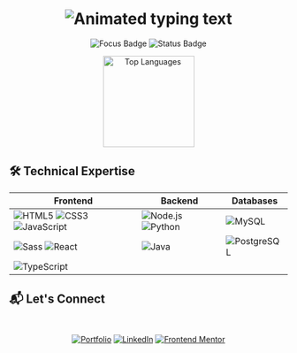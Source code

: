 <h1 align="center">
  <img src="https://readme-typing-svg.demolab.com?font=Fira+Code&size=50&duration=2800&pause=1000&color=4E633C&center=true&vCenter=true&width=800&lines=Full+Stack+Developer;Digital+Solutions+Partner;Clean+Code+Advocate" alt="Animated typing text" />
</h1>

<p align="center">
  <img src="https://img.shields.io/badge/Focus-Web%20Development-4E633C?style=flat&logo=github" alt="Focus Badge">
  <img src="https://img.shields.io/badge/Status-Available%20for%20Projects-4E633C?style=flat" alt="Status Badge">
</p>

<div align="center">
  <img src="https://github-readme-stats.vercel.app/api/top-langs/?username=3eze3&layout=compact&theme=dark&hide_border=true&title_color=00FF41&text_color=FFFFFF&bg_color=000000" alt="Top Languages" height="165">
</div>

## 🛠️ Technical Expertise

<div align="center">
  
| **Frontend** | **Backend** | **Databases** |
|--------------|-------------|---------------|
| <img src="https://img.shields.io/badge/HTML5-E34F26?style=for-the-badge&logo=html5&logoColor=white" alt="HTML5"> <img src="https://img.shields.io/badge/CSS3-1572B6?style=for-the-badge&logo=css3&logoColor=white" alt="CSS3"> <img src="https://img.shields.io/badge/JavaScript-F7DF1E?style=for-the-badge&logo=javascript&logoColor=black" alt="JavaScript"> | <img src="https://img.shields.io/badge/Node.js-339933?style=for-the-badge&logo=nodedotjs&logoColor=white" alt="Node.js"> <img src="https://img.shields.io/badge/Python-3776AB?style=for-the-badge&logo=python&logoColor=white" alt="Python"> | <img src="https://img.shields.io/badge/MySQL-4479A1?style=for-the-badge&logo=mysql&logoColor=white" alt="MySQL"> |
| <img src="https://img.shields.io/badge/Sass-CC6699?style=for-the-badge&logo=sass&logoColor=white" alt="Sass"> <img src="https://img.shields.io/badge/React-61DAFB?style=for-the-badge&logo=react&logoColor=black" alt="React"> | <img src="https://img.shields.io/badge/Java-007396?style=for-the-badge&logo=openjdk&logoColor=white" alt="Java"> | <img src="https://img.shields.io/badge/PostgreSQL-4169E1?style=for-the-badge&logo=postgresql&logoColor=white" alt="PostgreSQL"> |
| <img src="https://img.shields.io/badge/TypeScript-3178C6?style=for-the-badge&logo=typescript&logoColor=white" alt="TypeScript"> |  |  |

</div>


## 📬 Let's Connect

<div align="center" style="display: grid; grid-template-columns: repeat(auto-fit, minmax(150px, 1fr)); gap: 15px; margin: 30px 0">
  
[![Portfolio](https://custom-icon-badges.demolab.com/badge/View_Portfolio-4E633C?style=for-the-badge&logo=terminal.svg&logoColor=black)](https://yourportfolio.com)
[![LinkedIn](https://custom-icon-badges.demolab.com/badge/Connect_LinkedIn-0077B5?style=for-the-badge&logo=linkedin.svg&logoColor=white)](https://www.linkedin.com/in/ezequiel-cordova-89a449377/)
[![Frontend Mentor](https://custom-icon-badges.demolab.com/badge/Frontend_Mentor-4E633C?style=for-the-badge&logo=code.svg&logoColor=black)](https://www.frontendmentor.io/profile/3eze3)

</div>
